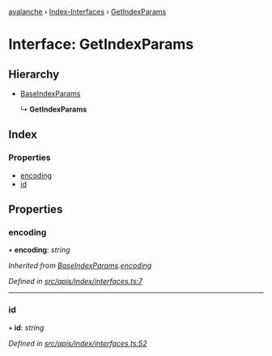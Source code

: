 [avalanche](../README.md) › [Index-Interfaces](../modules/index_interfaces.md) › [GetIndexParams](index_interfaces.getindexparams.md)

# Interface: GetIndexParams

## Hierarchy

* [BaseIndexParams](index_interfaces.baseindexparams.md)

  ↳ **GetIndexParams**

## Index

### Properties

* [encoding](index_interfaces.getindexparams.md#encoding)
* [id](index_interfaces.getindexparams.md#id)

## Properties

###  encoding

• **encoding**: *string*

*Inherited from [BaseIndexParams](index_interfaces.baseindexparams.md).[encoding](index_interfaces.baseindexparams.md#encoding)*

*Defined in [src/apis/index/interfaces.ts:7](https://github.com/ava-labs/avalanchejs/blob/ca67b81/src/apis/index/interfaces.ts#L7)*

___

###  id

• **id**: *string*

*Defined in [src/apis/index/interfaces.ts:52](https://github.com/ava-labs/avalanchejs/blob/ca67b81/src/apis/index/interfaces.ts#L52)*
